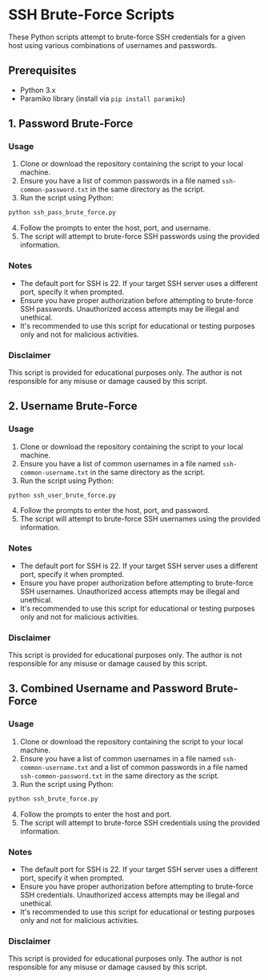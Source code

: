 


# SSH Brute-Force Scripts

These Python scripts attempt to brute-force SSH credentials for a given host using various combinations of usernames and passwords.

## Prerequisites

- Python 3.x
- Paramiko library (install via `pip install paramiko`)

## 1. Password Brute-Force

### Usage

1. Clone or download the repository containing the script to your local machine.
2. Ensure you have a list of common passwords in a file named `ssh-common-password.txt` in the same directory as the script.
3. Run the script using Python:

```bash
python ssh_pass_brute_force.py
```

4. Follow the prompts to enter the host, port, and username.
5. The script will attempt to brute-force SSH passwords using the provided information.

### Notes

- The default port for SSH is 22. If your target SSH server uses a different port, specify it when prompted.
- Ensure you have proper authorization before attempting to brute-force SSH passwords. Unauthorized access attempts may be illegal and unethical.
- It's recommended to use this script for educational or testing purposes only and not for malicious activities.

### Disclaimer

This script is provided for educational purposes only. The author is not responsible for any misuse or damage caused by this script.

## 2. Username Brute-Force

### Usage

1. Clone or download the repository containing the script to your local machine.
2. Ensure you have a list of common usernames in a file named `ssh-common-username.txt` in the same directory as the script.
3. Run the script using Python:

```bash
python ssh_user_brute_force.py
```

4. Follow the prompts to enter the host, port, and password.
5. The script will attempt to brute-force SSH usernames using the provided information.

### Notes

- The default port for SSH is 22. If your target SSH server uses a different port, specify it when prompted.
- Ensure you have proper authorization before attempting to brute-force SSH usernames. Unauthorized access attempts may be illegal and unethical.
- It's recommended to use this script for educational or testing purposes only and not for malicious activities.

### Disclaimer

This script is provided for educational purposes only. The author is not responsible for any misuse or damage caused by this script.

## 3. Combined Username and Password Brute-Force

### Usage

1. Clone or download the repository containing the script to your local machine.
2. Ensure you have a list of common usernames in a file named `ssh-common-username.txt` and a list of common passwords in a file named `ssh-common-password.txt` in the same directory as the script.
3. Run the script using Python:

```bash
python ssh_brute_force.py
```

4. Follow the prompts to enter the host and port.
5. The script will attempt to brute-force SSH credentials using the provided information.

### Notes

- The default port for SSH is 22. If your target SSH server uses a different port, specify it when prompted.
- Ensure you have proper authorization before attempting to brute-force SSH credentials. Unauthorized access attempts may be illegal and unethical.
- It's recommended to use this script for educational or testing purposes only and not for malicious activities.

### Disclaimer

This script is provided for educational purposes only. The author is not responsible for any misuse or damage caused by this script.


